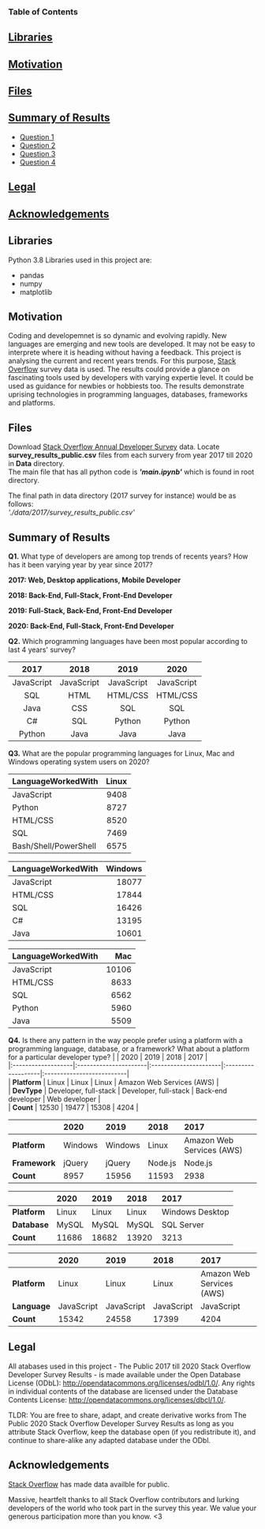 

### Table of Contents

## [Libraries](#lib)

## [Motivation](#motiv)

## [Files](#fil)

## [Summary of Results](#summary)

 - [Question 1](#q1)
 - [Question 2](#q2)
 - [Question 3](#q3)
 - [Question 4](#q4)
 
 ## [Legal](#leg)

## [Acknowledgements](#ack)

## Libraries <a name="lib"></a>

Python 3.8 Libraries used in this project are:  

- pandas
- numpy 
- matplotlib 


## Motivation <a name="motiv"></a>

Coding and developemnet is so dynamic and evolving rapidly. New languages are emerging and new tools are developed. It may not be easy to interprete where it is heading without having a feedback. This project is analysing the current and recent years trends. For this purpose, [Stack Overflow](https://insights.stackoverflow.com/survey) survey data is used. The results could provide a glance on fascinating tools used by developers with varying expertie level. It could be used as guidance for newbies or hobbiests too. The results demonstrate uprising technologies in programming languages, databases, frameworks and platforms.

## Files<a name="fil"></a>

Download [Stack Overflow Annual Developer Survey](https://insights.stackoverflow.com/survey) data. Locate __survey_results_public.csv__ files from each survery from year 2017 till 2020 in __Data__ directory.<br/>
The main file that has all python code is **_'main.ipynb'_** which is found in root directory.<br/>

The final path in data directory (2017 survey for instance) would be as follows:<br/>
_'./data/2017/survey_results_public.csv'_<br/>


## Summary of Results <a name="summary"></a>

**Q1.** What type of developers are among top trends of recents years? How has it been varying year by year since 2017?
<a name="q1"></a>

__2017: Web, Desktop applications, Mobile Developer__

__2018: Back-End, Full-Stack, Front-End Developer__

__2019: Full-Stack, Back-End, Front-End Developer__

__2020: Back-End, Full-Stack, Front-End Developer__


**Q2.** Which programming languages have been most popular according to last 4 years' survey?
<a name="q2"></a>

|2017        |  2018     | 2019     | 2020     |
|:----------:|:---------:|:--------:|:--------:|
| JavaScript |JavaScript |JavaScript|JavaScript|
| SQL        |HTML       |HTML/CSS  |HTML/CSS  |
| Java       |CSS        |SQL       |SQL       |
| C#         |SQL        |Python    |Python    |
| Python     |Java       |Java      |Java      |

**Q3.** What are the popular programming languages for Linux, Mac and Windows operating system users on 2020?
<a name="q3"></a>

| LanguageWorkedWith    |   Linux |
|:----------------------|--------:|
| JavaScript            |    9408 |
| Python                |    8727 |
| HTML/CSS              |    8520 |
| SQL                   |    7469 |
| Bash/Shell/PowerShell |    6575 |


| LanguageWorkedWith   |   Windows |
|:---------------------|----------:|
| JavaScript           |     18077 |
| HTML/CSS             |     17844 |
| SQL                  |     16426 |
| C#                   |     13195 |
| Java                 |     10601 |


| LanguageWorkedWith   |   Mac |
|:---------------------|------:|
| JavaScript           | 10106 |
| HTML/CSS             |  8633 |
| SQL                  |  6562 |
| Python               |  5960 |
| Java                 |  5509 |

**Q4.** Is there any pattern in the way people prefer using a platform with a programming language, database, or a framework? What
   about a platform for a particular developer type?
<a name="q4"></a>
|                    | 2020                  | 2019                  | 2018               | 2017                      |      
|:-------------------|:----------------------|:----------------------|:-------------------|:--------------------------|      
| __Platform__       | Linux                 | Linux                 | Linux              | Amazon Web Services (AWS) |      
| __DevType__        | Developer, full-stack | Developer, full-stack | Back-end developer | Web developer             |      
| __Count__          | 12530                 | 19477                 | 15308              | 4204                      |      
                  
                                                                                             
                                                                                             
|                     | 2020    | 2019    | 2018    | 2017                      |            
|:--------------------|:--------|:--------|:--------|:--------------------------|            
| __Platform__        | Windows | Windows | Linux   | Amazon Web Services (AWS) |                  
| __Framework__       | jQuery  | jQuery  | Node.js | Node.js                   |                  
| __Count__           | 8957    | 15956   | 11593   | 2938                      |        
                                                                       
                                                                                             
|                    | 2020   | 2019   | 2018   | 2017            |                          
|:-------------------|:-------|:-------|:-------|:----------------|                          
| __Platform__       | Linux  | Linux  | Linux  | Windows Desktop |                                
| __Database__       | MySQL  | MySQL  | MySQL  | SQL Server      |                                
| __Count__          | 11686  | 18682  | 13920  | 3213            |                      
                                                                                             
                                                                                             
|                    | 2020       | 2019       | 2018       | 2017                      |    
|:-------------------|:-----------|:-----------|:-----------|:--------------------------|    
| __Platform__       | Linux      | Linux      | Linux      | Amazon Web Services (AWS) |          
| __Language__       | JavaScript | JavaScript | JavaScript | JavaScript                |          
| __Count__          | 15342      | 24558      | 17399      | 4204                      |    


## Legal <a name="leg"></a>

All atabases used in this project - The Public 2017 till 2020 Stack Overflow Developer Survey Results - is made available under the Open Database License (ODbL): http://opendatacommons.org/licenses/odbl/1.0/. Any rights in individual contents of the database are licensed under the Database Contents License: http://opendatacommons.org/licenses/dbcl/1.0/.

TLDR: You are free to share, adapt, and create derivative works from The Public 2020 Stack Overflow Developer Survey Results as long as you attribute Stack Overflow, keep the database open (if you redistribute it), and continue to share-alike any adapted database under the ODbl.

## Acknowledgements <a name="ack"></a>

[Stack Overflow](https://insights.stackoverflow.com/survey) has made data availble for public.

Massive, heartfelt thanks to all Stack Overflow contributors and lurking developers of the world who took part in the survey this year. We value your generous participation more than you know. <3
